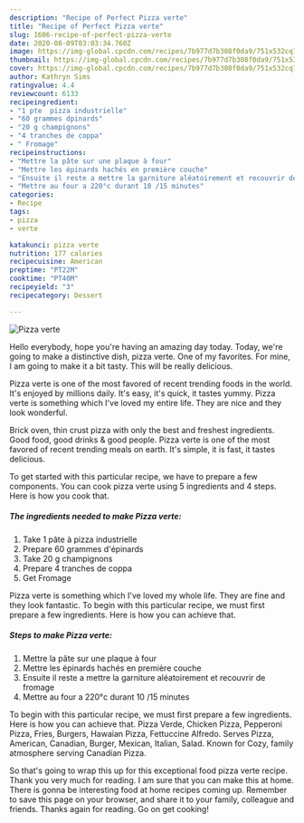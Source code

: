 ```yaml
---
description: "Recipe of Perfect Pizza verte"
title: "Recipe of Perfect Pizza verte"
slug: 1606-recipe-of-perfect-pizza-verte
date: 2020-08-09T03:03:34.760Z
image: https://img-global.cpcdn.com/recipes/7b977d7b308f0da9/751x532cq70/pizza-verte-photo-principale-de-la-recette.jpg
thumbnail: https://img-global.cpcdn.com/recipes/7b977d7b308f0da9/751x532cq70/pizza-verte-photo-principale-de-la-recette.jpg
cover: https://img-global.cpcdn.com/recipes/7b977d7b308f0da9/751x532cq70/pizza-verte-photo-principale-de-la-recette.jpg
author: Kathryn Sims
ratingvalue: 4.4
reviewcount: 6133
recipeingredient:
- "1 pte  pizza industrielle"
- "60 grammes dpinards"
- "20 g champignons"
- "4 tranches de coppa"
- " Fromage"
recipeinstructions:
- "Mettre la pâte sur une plaque à four"
- "Mettre les épinards hachés en première couche"
- "Ensuite il reste a mettre la garniture aléatoirement et recouvrir de fromage"
- "Mettre au four a 220°c durant 10 /15 minutes"
categories:
- Recipe
tags:
- pizza
- verte

katakunci: pizza verte 
nutrition: 177 calories
recipecuisine: American
preptime: "PT22M"
cooktime: "PT40M"
recipeyield: "3"
recipecategory: Dessert

---
```



![Pizza verte](https://img-global.cpcdn.com/recipes/7b977d7b308f0da9/751x532cq70/pizza-verte-photo-principale-de-la-recette.jpg)

Hello everybody, hope you're having an amazing day today. Today, we're going to make a distinctive dish, pizza verte. One of my favorites. For mine, I am going to make it a bit tasty. This will be really delicious.

Pizza verte is one of the most favored of recent trending foods in the world. It's enjoyed by millions daily. It's easy, it's quick, it tastes yummy. Pizza verte is something which I've loved my entire life. They are nice and they look wonderful.

Brick oven, thin crust pizza with only the best and freshest ingredients. Good food, good drinks &amp; good people. Pizza verte is one of the most favored of recent trending meals on earth. It&#39;s simple, it is fast, it tastes delicious.


To get started with this particular recipe, we have to prepare a few components. You can cook pizza verte using 5 ingredients and 4 steps. Here is how you cook that.

<!--inarticleads1-->

##### The ingredients needed to make Pizza verte:

1. Take 1 pâte à pizza industrielle
1. Prepare 60 grammes d&#39;épinards
1. Take 20 g champignons
1. Prepare 4 tranches de coppa
1. Get  Fromage


Pizza verte is something which I&#39;ve loved my whole life. They are fine and they look fantastic. To begin with this particular recipe, we must first prepare a few ingredients. Here is how you can achieve that. 

<!--inarticleads2-->

##### Steps to make Pizza verte:

1. Mettre la pâte sur une plaque à four
1. Mettre les épinards hachés en première couche
1. Ensuite il reste a mettre la garniture aléatoirement et recouvrir de fromage
1. Mettre au four a 220°c durant 10 /15 minutes


To begin with this particular recipe, we must first prepare a few ingredients. Here is how you can achieve that. Pizza Verde, Chicken Pizza, Pepperoni Pizza, Fries, Burgers, Hawaian Pizza, Fettuccine Alfredo. Serves Pizza, American, Canadian, Burger, Mexican, Italian, Salad. Known for Cozy, family atmosphere serving Canadian Pizza. 

So that's going to wrap this up for this exceptional food pizza verte recipe. Thank you very much for reading. I am sure that you can make this at home. There is gonna be interesting food at home recipes coming up. Remember to save this page on your browser, and share it to your family, colleague and friends. Thanks again for reading. Go on get cooking!
